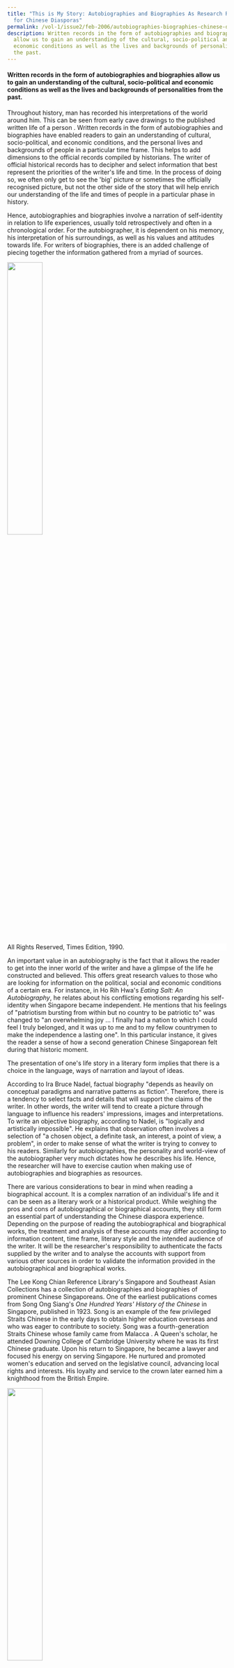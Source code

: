 ```yaml
---
title: "This is My Story: Autobiographies and Biographies As Research Resources
  for Chinese Diasporas"
permalink: /vol-1/issue2/feb-2006/autobiographies-biographies-chinese-diaspora/
description: Written records in the form of autobiographies and biographies
  allow us to gain an understanding of the cultural, socio-political and
  economic conditions as well as the lives and backgrounds of personalities from
  the past.
---
```

#### Written records in the form of autobiographies and biographies allow us to gain an understanding of the cultural, socio-political and economic conditions as well as the lives and backgrounds of personalities from the past.
 
 Throughout history, man has recorded his interpretations of the world around him. This can be seen from early cave drawings to the published written life of a person . Written records in the form of autobiographies and biographies have enabled readers to gain an understanding of cultural, socio-political, and economic conditions, and the personal lives and backgrounds of people in a particular time frame. This helps to add dimensions to the official records compiled by historians. The writer of official historical records has to decipher and select information that best represent the priorities of the writer's life and time. In the process of doing so, we often only get to see the 'big' picture or sometimes the officially recognised picture, but not the other side of the story that will help enrich our understanding of the life and times of people in a particular phase in history.
 
Hence, autobiographies and biographies involve a narration of self-identity in relation to life experiences, usually told retrospectively and often in a chronological order. For the autobiographer, it is dependent on his memory, his interpretation of his surroundings, as well as his values and attitudes towards life. For writers of biographies, there is an added challenge of piecing together the information gathered from a myriad of sources.

<img src="/images/vol-1-issue-2/AutobiographiesBiographies/eatingsalt.jpg" style="width:40%;">
 <div style="background-color: white;">All Rights Reserved, Times Edition, 1990.</div>

An important value in an autobiography is the fact that it allows the reader to get into the inner world of the writer and have a glimpse of the life he constructed and believed. This offers great research values to those who are looking for information on the political, social and economic conditions of a certain era. For instance, in Ho Rih Hwa's *Eating Salt: An Autobiography*, he relates about his conflicting emotions regarding his self-identity when Singapore became independent. He mentions that his feelings of "patriotism bursting from within but no country to be patriotic to" was changed to "an overwhelming joy ... I finally had a nation to which I could feel I truly belonged, and it was up to me and to my fellow countrymen to make the independence a lasting one". In this particular instance, it gives the reader a sense of how a second generation Chinese Singaporean felt during that historic moment.

The presentation of one's life story in a literary form implies that there is a choice in the language, ways of narration and layout of ideas.

According to Ira Bruce Nadel, factual biography "depends as heavily on conceptual paradigms and narrative patterns as fiction". Therefore, there is a tendency to select facts and details that will support the claims of the writer. In other words, the writer will tend to create a picture through language to influence his readers' impressions, images and interpretations. To write an objective biography, according to Nadel, is "logically and artistically impossible". He explains that observation often involves a selection of "a chosen object, a definite task, an interest, a point of view, a problem", in order to make sense of what the writer is trying to convey to his readers. Similarly for autobiographies, the personality and world-view of the autobiographer very much dictates how he describes his life. Hence, the researcher will have to exercise caution when making use of autobiographies and biographies as resources.

There are various considerations to bear in mind when reading a biographical account. It is a complex narration of an individual's life and it can be seen as a literary work or a historical product. While weighing the pros and cons of autobiographical or biographical accounts, they still form an essential part of understanding the Chinese diaspora experience. Depending on the purpose of reading the autobiographical and biographical works, the treatment and analysis of these accounts may differ according to information content, time frame, literary style and the intended audience of the writer. It will be the researcher's responsibility to authenticate the facts supplied by the writer and to analyse the accounts with support from various other sources in order to validate the information provided in the autobiographical and biographical works.

The Lee Kong Chian Reference Library's Singapore and Southeast Asian Collections has a collection of autobiographies and biographies of prominent Chinese Singaporeans. One of the earliest publications comes from Song Ong Siang's *One Hundred Years' History of the Chinese* in Singapore, published in 1923. Song is an example of the few privileged Straits Chinese in the early days to obtain higher education overseas and who was eager to contribute to society. Song was a fourth-generation Straits Chinese whose family came from Malacca . A Queen's scholar, he attended Downing College of Cambridge University where he was its first Chinese graduate. Upon his return to Singapore, he became a lawyer and focused his energy on serving Singapore. He nurtured and promoted women's education and served on the legislative council, advancing local rights and interests. His loyalty and service to the crown later earned him a knighthood from the British Empire.

<img src="/images/vol-1-issue-2/AutobiographiesBiographies/historychinese.jpg" style="width:40%;">
<div style="background-color: white;">All Rights Reserved, Oxford University Press, 1990.</div>

His *One Hundred Years' History of the Chinese* in Singapore, written in a narrative style, is presented in a chronological format that traces the social lives, trials and tribulations, and fortune building of the Chinese community from 6 February 1819 to 6 February 1919. It also includes sections on individual prominent Chinese and illustrations of them. Another important information resource on the early Chinese diaspora in Singapore is the *Biographies of Prominent Chinese in Singapore*, edited by Victor Sim and published in 1950. Over 100 prominent Chinese in Singapore are featured in this bi-lingual collection of biographies, complete with a photograph of each individual. In 1984, the Archives and Oral History Department published *Pioneers of Singapore*, a catalogue of interviews conducted between the period of January 1980 to February 1984, with 73 prominent business pioneers (out of which 51 are Chinese). The exercise aimed to capture their recollections of past experiences to form a fabric of the social history of Singapore.

#### **Chinese Pioneers**
One outstanding early Chinese diaspora was Aw Boon Haw. Aw Boon Haw was born to a Chinese herbalist, Aw Chu Kin in 1882 in Rangoon, while his younger brother Boon Par was born in 1888. Although his name meant "gentle tiger", the young Boon Haw was quite the opposite. He played truant from school constantly, and was eventually expelled. He was sent back to his family's ancestral village in China's Fujian province, leaving Boon Par to run his father's medicine shop.

<img src="/images/vol-1-issue-2/AutobiographiesBiographies/aw%20boon%20haw.jpg" style="width:50%;">
<div style="background-color: white;text-align:center">Aw Boon Haw.</div>

After the demise of his father, Boon Haw returned to Rangoon and managed the business, while Boon Par apprenticed himself to a local pharmacist, UThaw. Prior to his death, UThaw bequeathed a secret recipe for a pain-relieving ointment to Boon Par. The two Aw brothers perfected this recipe, and christened the new concoction Ban Kim Ewe (Ten Thousand Golden Oil), a remedy for all maladies.

A "genius in promotion, advertising and marketing", Boon Haw made used of his ethnic Hakka ties to sell Ban Kim Ewe to local Chinese medicine shops, and business expanded rapidly to Southeast Asia by the late 1920s. Boon Haw devised ingenious methods of promoting his product, and even built a tiger-shaped car from which he distributed enameled posters of the products.

<img src="/images/vol-1-issue-2/AutobiographiesBiographies/tiger%20car.jpg" style="width:80%;">
<div style="background-color: white;">The "Tiger Car". Reproduced from  <i> Tiger Balm King </i>. All Rights Reserved, Times Books International, 1992.</div>

In 1926, Boon Haw moved to Singapore and started up shop in a two-storey shophouse in Amoy Street. Soon, Singapore became the base for his business in Malaya and the East Indies.

Besides being an astute businessman, Boon Haw also founded *Sin Chew Jit Poh* in Singapore, the first of a group of newspapers in the region, only three years after setting up business here. This was followed by Chinese-and English-language papers in Hong Kong, Taiwan and Thailand.

The life and times of Aw Boon Haw is captured vividly in the biography *Tiger Balm King*. The author conducted interviews with his family members who provided information about Aw Boon Haw's personal life.

In *From Chinese Villager to Singapore Tycoon: My Life Story*, LienYing Chow shared his from rags to riches success story. It serves as an example of the route many Chinese took to seek their fortunes in the Southeast Asian region. Lien Ying Chow arrived in Singapore with only a few dollars in his pocket. Being an entrepreneur, he established the Overseas Chinese Union Bank in China, and later opened the Overseas Union Bank (OUB) in Singapore.

Another prominent Chinese pioneer is Tan Kah Kee. His memoirs, Nan Qiao Hui Yi Lu, which was written in 1946 was translated into English - The Memoirs of Tan Kah-Kee in 1994. Originally from the village of Jimei, China, Tan Kah Kee arrived in Singapore at age 16 (1890) to work in his father's rice store. The business collapsed in 1903, butTan Kah Kee went on to build an industrial empire ranging from rubber plantations and manufacturing, sawmills, canneries, real estate, import and export brokerage, ocean transport to rice trading. The years between 1912 and 1914 were the best for his enterprises when he amassed a huge fortune. He came to be known as the "Henry Ford of Malaya".

Spending his fortune not on himself or his family, but the community, Tan Kah Kee was a philanthropist. His abiding concerning was education. He founded and financed several schools and other educational institutions in his native homeland as well as in Singapore. Among the schools he founded in Singapore are Singapore Chinese High, Tao Nan, Ai Tong, Chong Fu, and Nanyang Girls' High.

Tan Kah Kee was also a well-respected community leader. Active in campaigning for educational and social reforms in the 1920s and 1930s, he was twice chairman of the Chinese Chamber of Commerce and helped to re-organise the Hokkien Clan Association. In 1923, he launched the Chinese newspaper, *Nanyang Siang Pau*. In addition, he was active in organising various relief funds for China during the Japanese invasion.

Tan Kah Kee began writing his memoirs while taking refuge in Java from the Japanese. From his memoirs one could see that he placed more importance on his involvement in education, social reform and politics than on his business undertakings. It is regarded as "one of the best documented autobiographies ever written by an immigrant Chinese in South-east Asia ... an immensely important source for those seeking to understand not onlyTan Kah Kee himself but the Chinese community in Singapore and Chinese politics as a whole".

#### **Materials Available**
The autobiographies and biographies available in the library can be divided into the following general categories: artists, bankers and entrepreneurs, early Chinese immigrants, educators, political personalities, ex-prisoners of war, and the Straits Chinese. 

In conclusion, autobiographies and biographies form an interesting description of personal experiences and contributions of individuals to the society through the years. The photographs and snippets of information offer researchers a rich information resource to discover and elaborate on. Thus, the collection of life stories gets to be enriched and preserved.

<br>
<div style="background-color: white;">
<br>
<img style="width: 100px; height: 100px;" src="/images/Authors/Ang_Seow_Leng.png">
<center><b>Ang Seow Leng</b><br> Senior Reference Librarian<br> Lee Kong Chian Reference Library.</center></div>

#### **FURTHER READING**

Alan Chong, _[Goh Chok Tong, Singapore's New Premier](https://eservice.nlb.gov.sg/item_holding.aspx?bid=5808190)_ (Malaysia: Pelanduk Publications (M), 1991). (Call no. RSING 959.57092 CHO)

Archives &amp; Oral History Department, Singapore, _[Pioneers of Singapore: A Catalogue of Oral History Interviews](https://eservice.nlb.gov.sg/item_holding.aspx?bid=4081046)_ (Singapore: Archives &amp; Oral History Department, 1984). (Call no. RSING 016.9595700992 SIN)

Grace Loh and Lee Su Yin, _[Beyond Silken Robes: Profiles of Selected Chinese Entrepreneurs in Singapore](https://eservice.nlb.gov.sg/item_holding.aspx?bid=9172699)_ (Singapore: Times Academic Press, 1998). (Call no. RSING 338.040922595 LOH)

Lee Kuan Yew, _[From Third World to First: The Singapore Story, 1965–2000: Memoirs of Lee Kuan Yew](https://eservice.nlb.gov.sg/item_holding.aspx?bid=9981172)_ (Singapore: Times Editions: Singapore Press Holdings, 2000). (Call no. RSING 95957092 LEE)

Sheila Allan, _[Diary of a Girl in Changi, 1941–45](https://eservice.nlb.gov.sg/item_holding.aspx?bid=12588700)_ (N.S.W.: Kangaroo Press, 2004). (Call no. RSING 940.547252092 ALL)

Wee Kim Wee, _[Wee Kim Wee: Glimpses and Reflections](https://eservice.nlb.gov.sg/item_holding.aspx?bid=12247006)_ (Singapore: Landmark Books, 2004). (Call no. RSING 9595705092 WEE)

Zhou Mei, _[Elizabeth Choy: More Than a War Heroine: A Biography](https://eservice.nlb.gov.sg/item_holding.aspx?bid=7484319)_ (Singapore: Landmark Books, 1995). (Call no. RSING 37110092 ZHO)